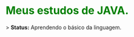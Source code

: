 <h1 style="color: green;">Meus estudos de JAVA.</h1>
<p>> <strong>Status:</strong> Aprendendo o básico da linguagem.</p>
